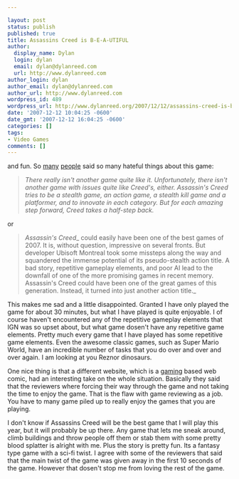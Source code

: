 ```yaml
---

layout: post
status: publish
published: true
title: Assassins Creed is B-E-A-UTIFUL
author:
  display_name: Dylan
  login: dylan
  email: dylan@dylanreed.com
  url: http://www.dylanreed.com
author_login: dylan
author_email: dylan@dylanreed.com
author_url: http://www.dylanreed.com
wordpress_id: 489
wordpress_url: http://www.dylanreed.org/2007/12/12/assassins-creed-is-b-e-a-utiful/
date: '2007-12-12 10:04:25 -0600'
date_gmt: '2007-12-12 16:04:25 -0600'
categories: []
tags:
- Video Games
comments: []
---
```


and fun. So [many][1] [people][2] said so many hateful things about this game:

   [1]: http://xbox360.gamespy.com/xbox-360/assassins-creed/834669p1.html
   [2]: http://xbox360.ign.com/articles/834/834676p1.html

  


> _There really isn't another game quite like it. Unfortunately, there isn't another game with issues quite like Creed's, either. Assassin's Creed tries to be a stealth game, an action game, a stealth kill game and a platformer, and to innovate in each category. But for each amazing step forward, Creed takes a half-step back._

or

  


> _Assassin's Creed__ could easily have been one of the best games of 2007. It is, without question, impressive on several fronts. But developer Ubisoft Montreal took some missteps along the way and squandered the immense potential of its pseudo-stealth action title. A bad story, repetitive gameplay elements, and poor AI lead to the downfall of one of the more promising games in recent memory. Assassin's Creed could have been one of the great games of this generation. Instead, it turned into just another action title._

This makes me sad and a little disappointed. Granted I have only played the game for about 30 minutes, but what I have played is quite enjoyable. I of course haven't encountered any of the repetitive gameplay elements that IGN was so upset about, but what game dosen't have any repetitive game elements. Pretty much every game that I have played has some repetitive game elements. Even the awesome classic games, such as Super Mario World, have an incredible number of tasks that you do over and over and over again. I am looking at you Reznor dinosaurs. 

One nice thing is that a different website, which is a [gaming][3] based web comic, had an interesting take on the whole situation. Basically they said that the reviewers where forcing their way through the game and not taking the time to enjoy the game. That is the flaw with game reviewing as a job. You have to many game piled up to really enjoy the games that you are playing. 

   [3]: http://www.penny-arcade.com/2007/11/14

I don't know if Assassins Creed will be the best game that I will play this year, but it will probably be up there. Any game that lets me sneak around, climb buildings and throw people off them or stab them with some pretty blood splatter is alright with me. Plus the story is pretty fun. Its a fantasy type game with a sci-fi twist. I agree with some of the reviewers that said that the main twist of the game was given away in the first 10 seconds of the game. However that dosen't stop me from loving the rest of the game. 
